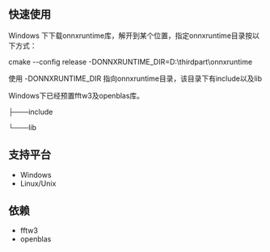
## 快速使用

Windows 下下载onnxruntime库，解开到某个位置，指定onnxruntime目录按以下方式：

cmake  --config release -DONNXRUNTIME_DIR=D:\\thirdpart\\onnxruntime

使用  -DONNXRUNTIME_DIR  指向onnxruntime目录，该目录下有include以及lib

Windows下已经预置fftw3及openblas库。


├───include

└───lib

## 支持平台

- Windows
- Linux/Unix

## 依赖
- fftw3
- openblas
